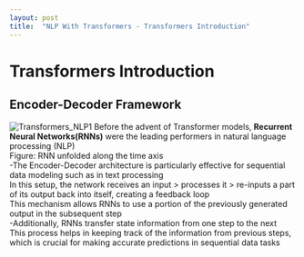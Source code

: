 ```yaml
---
layout: post
title:  "NLP With Transformers - Transformers Introduction"
---
```

# Transformers Introduction
## Encoder-Decoder Framework
![Transformers_NLP1](https://github.com/growingpenguin/growingpenguin.github.io/assets/110277903/23a92bb6-b122-4b32-b04c-22a04b4a7db6)
Before the advent of Transformer models, **Recurrent Neural Networks(RNNs)** were the leading performers in natural language processing (NLP) <br/> 
Figure: RNN unfolded along the time axis <br/>
-The Encoder-Decoder architecture is particularly effective for sequential data modeling such as in text processing <br/>
In this setup, the network receives an input > processes it >  re-inputs a part of its output back into itself, creating a feedback loop <br/>
This mechanism allows RNNs to use a portion of the previously generated output in the subsequent step <br/>
-Additionally, RNNs transfer state information from one step to the next <br/>
This process helps in keeping track of the information from previous steps, which is crucial for making accurate predictions in sequential data tasks <br/>








